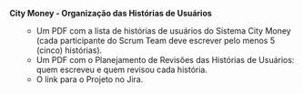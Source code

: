 <div class="description user_content enhanced"><p><strong>City Money - Organização das Histórias de Usuários</strong></p>
<ul>
<li style="list-style-type: none;">
<ul>
<li>Um PDF com a lista de histórias de usuários do Sistema City Money (cada participante do Scrum Team deve escrever pelo menos 5 (cinco) histórias).</li>
<li>Um PDF com o Planejamento de Revisões das Histórias de Usuários: quem escreveu e quem revisou cada história.</li>
<li>O link para o Projeto no Jira.</li>
</ul>
</li>
</ul>
